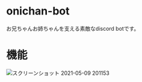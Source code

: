# onichan-bot
お兄ちゃんお姉ちゃんを支える素敵なdiscord botです。  

# 機能
![スクリーンショット 2021-05-09 201153](https://user-images.githubusercontent.com/35944813/117569899-d0703e80-b102-11eb-98a2-36ad37146470.png)
